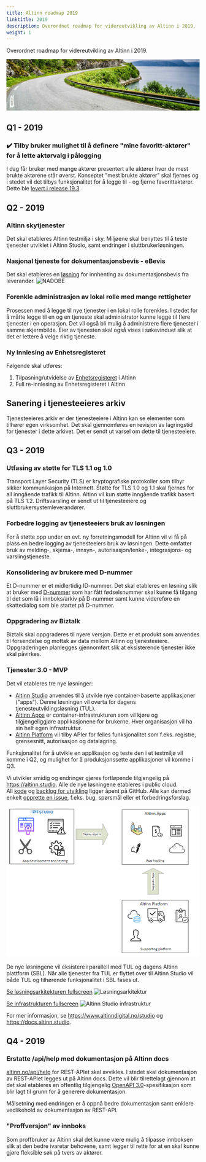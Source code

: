 ```yaml
---
title: Altinn roadmap 2019
linktitle: 2019
description: Overordnet roadmap for videreutvikling av Altinn i 2019.
weight: 1
---
```


Overordnet roadmap for videreutvikling av Altinn i 2019.

!["Vei i Brønnøysund"](../vei-i-brønnøysund.jpg)

## Q1 - 2019

### :heavy_check_mark: Tilby bruker mulighet til å definere "mine favoritt-aktører" for å lette aktørvalg i pålogging
I dag får bruker med mange aktører presentert alle aktører hvor de mest brukte aktørene står øverst. Konseptet "mest brukte aktører" skal fjernes og i stedet vil det tilbys funksjonalitet for å legge til - og fjerne favorittaktører.
Dette ble [levert i release 19.3](/docs/releases/2019/19-3/#mulighet-for-opprettelse-av-favorittliste).

## Q2 - 2019

### Altinn skytjenester
Det skal etableres Altinn testmiljø i sky. Miljøene skal benyttes til å teste tjenester utviklet i Altinn Studio, samt endringer i sluttbrukerløsningen.

### Nasjonal tjeneste for dokumentasjonsbevis - eBevis
Det skal etableres en [løsning](/docs/guides/ebevis/) for innhenting av dokumentasjonsbevis fra leverandør.
![NADOBE](https://www.lucidchart.com/publicSegments/view/f3ce06b1-22a8-4b29-9af4-13dbeb258c83/image.png?width=800)

### Forenkle administrasjon av lokal rolle med mange rettigheter
Prosessen med å legge til nye tjenester i en lokal rolle forenkles. I stedet for å måtte legge til en og en tjeneste skal administrator kunne legge til flere tjenester i en operasjon. Det vil også bli mulig å administrere flere tjenester i samme skjermbilde. Eier av tjenesten skal også vises i søkevinduet slik at det er lettere å velge riktig tjeneste.

### Ny innlesing av Enhetsregisteret
Følgende skal utføres:

1. Tilpasning/utvidelse av [Enhetsregisteret](https://www.brreg.no/om-oss/oppgavene-vare/alle-registrene-vare/om-enhetsregisteret/) i Altinn
2. Full re-innlesing av Enhetsregisteret i Altinn

## Sanering i tjenesteeieres arkiv
Tjenesteeieres arkiv er der tjenesteeiere i Altinn kan se elementer som tilhører egen virksomhet. Det skal gjennomføres en revisjon av lagringstid for tjenester i dette arkivet. Det er sendt ut varsel om dette til tjenesteeiere.


## Q3 - 2019

### Utfasing av støtte for TLS 1.1 og 1.0
Transport Layer Security (TLS) er kryptografiske protokoller som tilbyr sikker kommunikasjon på Internett.
Støtte for TLS 1.0 og 1.1 skal fjernes for all inngående trafikk til Altinn. Altinn vil kun støtte inngående trafikk basert på TLS 1.2.
Driftsvarsling er sendt ut til tjenesteeiere og sluttbrukersystemleverandører.

### Forbedre logging av tjenesteeiers bruk av løsningen
For å støtte opp under en evt. ny forretningsmodell for Altinn vil vi få på plass en bedre logging av tjenesteeiers bruk av løsningen.
Dette omfatter bruk av melding-, skjema-, innsyn-, autorisasjon/lenke-, integrasjons- og varslingstjeneste.

### Konsolidering av brukere med D-nummer
Et D-nummer er et midlertidig ID-nummer.
Det skal etableres en løsning slik at bruker med [D-nummer](https://www.skatteetaten.no/person/utenlandsk/norsk-identitetsnummer/d-nummer/)
som har fått fødselsnummer skal kunne få tilgang til det som lå i innboks/arkiv på D-nummer samt kunne videreføre en skattedialog som ble startet på D-nummer.

### Oppgradering av Biztalk
Biztalk skal oppgraderes til nyere versjon. Dette er et produkt som anvendes til forsendelse og mottak av data mellom Altinn og tjenesteeiere.
Oppgraderingen planlegges gjennomført slik at eksisterende tjenester ikke skal påvirkes.


### Tjenester 3.0 - MVP

Det vil etableres tre nye løsninger:

- [Altinn Studio](#altinn-studio) anvendes til å utvikle nye container-baserte applikasjoner ("apps"). Denne løsningen vil overta for dagens tjenesteutviklingsløsning (TUL).
- [Altinn Apps](#altinn-apps) er container-infrastrukturen som vil kjøre og tilgjengeliggjøre applikasjonene for brukerne. Hver organisasjon vil ha sin helt egen infrastruktur.
- [Altinn Platform](#altinn-platform) vil tilby APIer for felles funksjonalitet som f.eks. registre, grensesnitt, autorisasjon og datalagring.

Funksjonalitet for å utvikle en applikasjon og teste den i et testmiljø vil komme i Q2,
og mulighet for å produksjonssette applikasjoner vil komme i Q3.

Vi utvikler smidig og endringer gjøres fortløpende tilgjengelig på https://altinn.studio. Alle de nye løsningene etableres i public cloud.  
All [kode](https://github.com/Altinn/altinn-studio) og [backlog for utvikling](https://github.com/Altinn/altinn-studio/issues) ligger åpent på GitHub.
Alle kan dermed enkelt [opprette en issue](https://github.com/Altinn/altinn-studio/issues/new/choose), f.eks. bug, spørsmål eller et forbedringsforslag.

![Altinn studio](studio-solutions.png?width=500)

De nye løsningene vil eksistere i parallell med TUL og dagens Altinn plattform (SBL).
Når alle tjenester fra TUL er flyttet over til Altinn Studio vil både TUL og tilhørende funksjonalitet i SBL fases ut.

[Se løsningsarkitekturen fullscreen](https://docs.altinn.studio/architecture/solution/Altinn_SolutionArchitecture.svg)
![Løsningsarkitektur](https://docs.altinn.studio/architecture/solution/Altinn_SolutionArchitecture.svg "Altinn løsningsarkitektur")

[Se infrastrukturen fullscreen](https://docs.altinn.studio/architecture/infrastructure/altinn_infrastructure.svg)
![Altinn Studio infrastruktur](https://docs.altinn.studio/architecture/infrastructure/altinn_infrastructure.svg "Altinn Studio Kubernetes infrastruktur")

For mer informasjon, se https://www.altinndigital.no/studio og https://docs.altinn.studio.

## Q4 - 2019

### Erstatte /api/help med dokumentasjon på Altinn docs
[altinn.no/api/help](https://www.altinn.no/api/help) for REST-APIet skal avvikles. I stedet skal dokumentasjon av REST-APIet legges ut på Altinn docs.
Dette vil blir tilrettelagt gjennom at det skal etableres en offentlig tilgjengelig [OpenAPI 3.0](https://swagger.io/docs/specification/about/)-spesifikasjon
som blir lagt til grunn for å generere dokumentasjon.

Målsetning med endringen er å oppnå bedre dokumentasjon samt enklere vedlikehold av dokumentasjon av REST-API.

### "Proffversjon" av innboks
Som proffbruker av Altinn skal det kunne være mulig å tilpasse innboksen slik at den bedre ivaretar behovene, samt legger til rette
for at en skal kunne gjøre fleksible søk på tvers av aktører.

